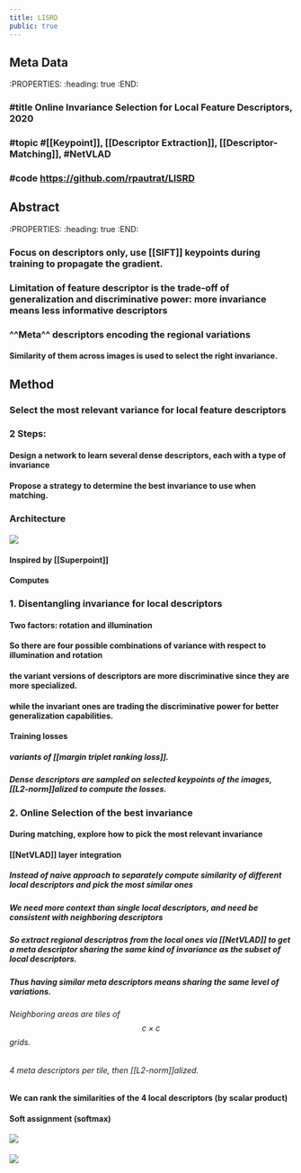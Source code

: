 ```yaml
---
title: LISRD
public: true
---
```


## Meta Data
:PROPERTIES:
:heading: true
:END:
### #title Online Invariance Selection for Local Feature Descriptors, 2020
### #topic #[[Keypoint]], [[Descriptor Extraction]], [[Descriptor-Matching]],  #NetVLAD

### #code https://github.com/rpautrat/LISRD

## Abstract
:PROPERTIES:
:heading: true
:END:
### Focus on descriptors only, use [[SIFT]] keypoints during training to propagate the gradient. 

### Limitation of feature descriptor is the trade-off of generalization and discriminative power: **more invariance means less informative descriptors**

### ^^Meta^^ descriptors encoding the regional variations
#### Similarity of them across images is used to select the right invariance.

## Method
### Select the most relevant variance for local feature descriptors

### 2 Steps:
#### Design a network to learn several dense descriptors, each with a type of invariance

#### Propose a strategy to determine the best invariance to use when matching.

### Architecture
#### ![](https://firebasestorage.googleapis.com/v0/b/firescript-577a2.appspot.com/o/imgs%2Fapp%2FSLAM%2F_mcGOcnbPI.png?alt=media&token=4c1c25b2-889c-4baf-b40e-a99dae869e61)

#### Inspired by [[Superpoint]]

#### Computes

### 1. Disentangling invariance for local descriptors
#### Two factors: rotation and illumination

#### So there are four possible combinations of variance with respect to  illumination and rotation

#### the variant versions of descriptors are more discriminative since they are more specialized.

#### while the invariant ones are trading the discriminative power for better generalization capabilities.

#### Training losses
##### variants of [[margin triplet ranking loss]].

##### Dense descriptors are sampled on selected keypoints of the images, [[L2-norm]]alized to compute the losses.

### 2. Online Selection of the best invariance
#### During matching, explore how to pick the most relevant invariance

#### [[NetVLAD]] layer integration
##### Instead of naive approach to separately compute similarity of different local descriptors and pick the most similar ones

##### We need more context than single local descriptors, and need be consistent with neighboring descriptors

##### So extract regional descriptros from the local ones via [[NetVLAD]] to get a meta descriptor sharing the same kind of invariance as the subset of local descriptors.

##### Thus having similar meta descriptors means sharing the same level of variations.
###### Neighboring areas are tiles of $$c\times c$$ grids.

###### 4 meta descriptors per tile, then [[L2-norm]]alized.

#### We can rank the similarities of the 4 local descriptors (by scalar product)

#### Soft assignment (softmax)

#### ![](https://firebasestorage.googleapis.com/v0/b/firescript-577a2.appspot.com/o/imgs%2Fapp%2FSLAM%2FvReSdGM4pv.png?alt=media&token=87a42d62-175f-4b0a-9413-b81d5b48d8a7)

#### ![](https://firebasestorage.googleapis.com/v0/b/firescript-577a2.appspot.com/o/imgs%2Fapp%2FSLAM%2FNhRALW9YgQ.png?alt=media&token=b875b963-4ccc-44c2-b492-757f449bea76)

####